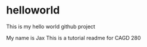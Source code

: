 # helloworld
This is my hello world github project

My name is Jax
This is a tutorial readme for CAGD 280
